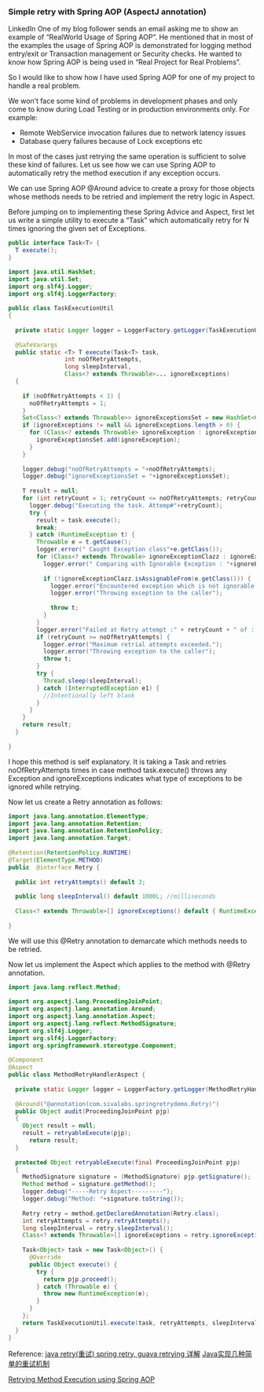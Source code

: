 ### Simple retry with Spring AOP (AspectJ annotation)

LinkedIn
One of my blog follower sends an email asking me to show an example of “RealWorld Usage of Spring AOP”. He mentioned that in most of the examples the usage of Spring AOP is demonstrated for logging method entry/exit or Transaction management or Security checks. He wanted to know how Spring AOP is being used in “Real Project for Real Problems”.

So I would like to show how I have used Spring AOP for one of my project to handle a real problem.

We won’t face some kind of problems in development phases and only come to know during Load Testing or in production environments only.
For example:

- Remote WebService invocation failures due to network latency issues
- Database query failures because of Lock exceptions etc

In most of the cases just retrying the same operation is sufficient to solve these kind of failures.
Let us see how we can use Spring AOP to automatically retry the method execution if any exception occurs.

We can use Spring AOP @Around advice to create a proxy for those objects whose methods needs to be retried and implement the retry logic in Aspect.

Before jumping on to implementing these Spring Advice and Aspect, first let us write a simple utility to execute a “Task” which automatically retry for N times ignoring the given set of Exceptions.

```java
public interface Task<T> {
  T execute();
}
```
```java
import java.util.HashSet;
import java.util.Set;
import org.slf4j.Logger;
import org.slf4j.LoggerFactory;
 
public class TaskExecutionUtil 
{
   
  private static Logger logger = LoggerFactory.getLogger(TaskExecutionUtil.class);
 
  @SafeVarargs
  public static <T> T execute(Task<T> task, 
                int noOfRetryAttempts, 
                long sleepInterval, 
                Class<? extends Throwable>... ignoreExceptions) 
  {
     
    if (noOfRetryAttempts < 1) {
      noOfRetryAttempts = 1;
    }
    Set<Class<? extends Throwable>> ignoreExceptionsSet = new HashSet<Class<? extends Throwable>>();
    if (ignoreExceptions != null && ignoreExceptions.length > 0) {
      for (Class<? extends Throwable> ignoreException : ignoreExceptions) {
        ignoreExceptionsSet.add(ignoreException);
      }
    }
     
    logger.debug("noOfRetryAttempts = "+noOfRetryAttempts);
    logger.debug("ignoreExceptionsSet = "+ignoreExceptionsSet);
     
    T result = null;
    for (int retryCount = 1; retryCount <= noOfRetryAttempts; retryCount++) {
      logger.debug("Executing the task. Attemp#"+retryCount);
      try {
        result = task.execute();
        break;
      } catch (RuntimeException t) {
        Throwable e = t.getCause();
        logger.error(" Caught Exception class"+e.getClass());
        for (Class<? extends Throwable> ignoreExceptionClazz : ignoreExceptionsSet) {
          logger.error(" Comparing with Ignorable Exception : "+ignoreExceptionClazz.getName());
           
          if (!ignoreExceptionClazz.isAssignableFrom(e.getClass())) {
            logger.error("Encountered exception which is not ignorable: "+e.getClass());
            logger.error("Throwing exception to the caller");
             
            throw t;
          }
        }
        logger.error("Failed at Retry attempt :" + retryCount + " of : " + noOfRetryAttempts);
        if (retryCount >= noOfRetryAttempts) {
          logger.error("Maximum retrial attempts exceeded.");
          logger.error("Throwing exception to the caller");
          throw t;
        }
        try {
          Thread.sleep(sleepInterval);
        } catch (InterruptedException e1) {
          //Intentionally left blank
        }
      }
    }
    return result;
  }
 
}
```
I hope this method is self explanatory. It is taking a Task and retries noOfRetryAttempts times in case method task.execute() throws any Exception and ignoreExceptions indicates what type of exceptions to be ignored while retrying.

Now let us create a Retry annotation as follows:

```java
import java.lang.annotation.ElementType;
import java.lang.annotation.Retention;
import java.lang.annotation.RetentionPolicy;
import java.lang.annotation.Target;
 
@Retention(RetentionPolicy.RUNTIME)
@Target(ElementType.METHOD)
public  @interface Retry {
   
  public int retryAttempts() default 3;
   
  public long sleepInterval() default 1000L; //milliseconds
   
  Class<? extends Throwable>[] ignoreExceptions() default { RuntimeException.class };
   
}
```
We will use this @Retry annotation to demarcate which methods needs to be retried.

Now let us implement the Aspect which applies to the method with @Retry annotation.
```java
import java.lang.reflect.Method;
 
import org.aspectj.lang.ProceedingJoinPoint;
import org.aspectj.lang.annotation.Around;
import org.aspectj.lang.annotation.Aspect;
import org.aspectj.lang.reflect.MethodSignature;
import org.slf4j.Logger;
import org.slf4j.LoggerFactory;
import org.springframework.stereotype.Component;
 
@Component
@Aspect
public class MethodRetryHandlerAspect {
   
  private static Logger logger = LoggerFactory.getLogger(MethodRetryHandlerAspect.class);
   
  @Around("@annotation(com.sivalabs.springretrydemo.Retry)")
  public Object audit(ProceedingJoinPoint pjp) 
  {
    Object result = null;
    result = retryableExecute(pjp);
      return result;
  }
   
  protected Object retryableExecute(final ProceedingJoinPoint pjp)
  {
    MethodSignature signature = (MethodSignature) pjp.getSignature();
    Method method = signature.getMethod();
    logger.debug("-----Retry Aspect---------");
    logger.debug("Method: "+signature.toString());
 
    Retry retry = method.getDeclaredAnnotation(Retry.class);
    int retryAttempts = retry.retryAttempts();
    long sleepInterval = retry.sleepInterval();
    Class<? extends Throwable>[] ignoreExceptions = retry.ignoreExceptions();
     
    Task<Object> task = new Task<Object>() {
      @Override
      public Object execute() {
        try {
          return pjp.proceed();
        } catch (Throwable e) {
          throw new RuntimeException(e);
        }
      }
    };
    return TaskExecutionUtil.execute(task, retryAttempts, sleepInterval, ignoreExceptions);
  }
}
```


Reference: 
[java retry(重试) spring retry, guava retrying 详解](https://juejin.im/post/5b6ac0a06fb9a04f8a21b192)
[Java实现几种简单的重试机制](https://my.oschina.net/u/566591/blog/1526551)

[Retrying Method Execution using Spring AOP](https://sivalabs.in/2016/01/retrying-method-execution-using-spring-aop/)